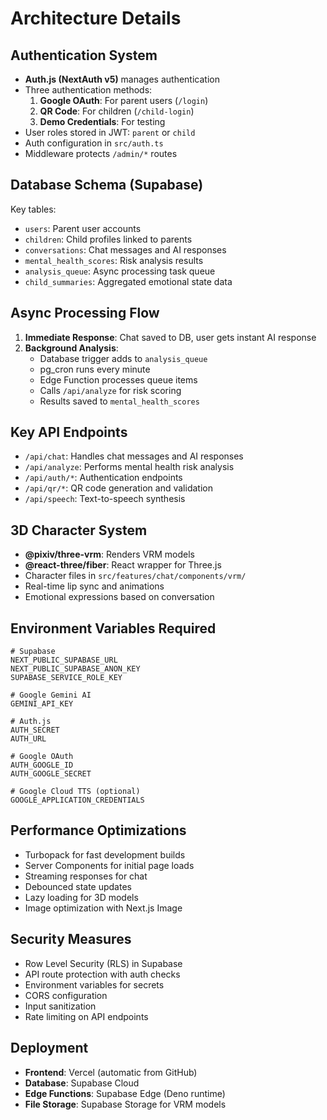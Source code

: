 # Architecture Details

## Authentication System
- **Auth.js (NextAuth v5)** manages authentication
- Three authentication methods:
  1. **Google OAuth**: For parent users (`/login`)
  2. **QR Code**: For children (`/child-login`)
  3. **Demo Credentials**: For testing
- User roles stored in JWT: `parent` or `child`
- Auth configuration in `src/auth.ts`
- Middleware protects `/admin/*` routes

## Database Schema (Supabase)
Key tables:
- `users`: Parent user accounts
- `children`: Child profiles linked to parents
- `conversations`: Chat messages and AI responses
- `mental_health_scores`: Risk analysis results
- `analysis_queue`: Async processing task queue
- `child_summaries`: Aggregated emotional state data

## Async Processing Flow
1. **Immediate Response**: Chat saved to DB, user gets instant AI response
2. **Background Analysis**: 
   - Database trigger adds to `analysis_queue`
   - pg_cron runs every minute
   - Edge Function processes queue items
   - Calls `/api/analyze` for risk scoring
   - Results saved to `mental_health_scores`

## Key API Endpoints
- `/api/chat`: Handles chat messages and AI responses
- `/api/analyze`: Performs mental health risk analysis
- `/api/auth/*`: Authentication endpoints
- `/api/qr/*`: QR code generation and validation
- `/api/speech`: Text-to-speech synthesis

## 3D Character System
- **@pixiv/three-vrm**: Renders VRM models
- **@react-three/fiber**: React wrapper for Three.js
- Character files in `src/features/chat/components/vrm/`
- Real-time lip sync and animations
- Emotional expressions based on conversation

## Environment Variables Required
```
# Supabase
NEXT_PUBLIC_SUPABASE_URL
NEXT_PUBLIC_SUPABASE_ANON_KEY
SUPABASE_SERVICE_ROLE_KEY

# Google Gemini AI
GEMINI_API_KEY

# Auth.js
AUTH_SECRET
AUTH_URL

# Google OAuth
AUTH_GOOGLE_ID
AUTH_GOOGLE_SECRET

# Google Cloud TTS (optional)
GOOGLE_APPLICATION_CREDENTIALS
```

## Performance Optimizations
- Turbopack for fast development builds
- Server Components for initial page loads
- Streaming responses for chat
- Debounced state updates
- Lazy loading for 3D models
- Image optimization with Next.js Image

## Security Measures
- Row Level Security (RLS) in Supabase
- API route protection with auth checks
- Environment variables for secrets
- CORS configuration
- Input sanitization
- Rate limiting on API endpoints

## Deployment
- **Frontend**: Vercel (automatic from GitHub)
- **Database**: Supabase Cloud
- **Edge Functions**: Supabase Edge (Deno runtime)
- **File Storage**: Supabase Storage for VRM models